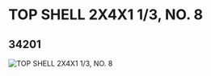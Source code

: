 # TOP SHELL 2X4X1 1/3, NO. 8
## 34201
![TOP SHELL 2X4X1 1/3, NO. 8](https://lc-www-live-s.legocdn.com/media/bricks/5/2/6194102.jpg)